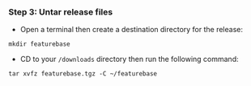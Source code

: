 ### Step 3: Untar release files

* Open a terminal then create a destination directory for the release:

```
mkdir featurebase
```

* CD to your `/downloads` directory then run the following command:

```
tar xvfz featurebase.tgz -C ~/featurebase
```

